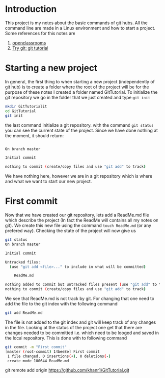 # Introduction

This project is my notes about the basic commands of git hubs. All the command line are made in a Linux environment and how to start a project. Some references for this notes are

1. [openclassrooms](https://openclassrooms.com/courses/gerer-son-code-avec-git-et-github)
2. [Try git: git tutorial](https://try.github.io/levels/1/challenges/1)

# Starting a new project

In general, the first thing to when starting a new project (independently of git hub) is to create a folder where the root of the project will be for the purpose of these notes I created a folder named GitTutorial. To initialize the git repository we go in the folder that we just created and type `git init`

```bash
mkdir GitTutorialit
cd GitTutorial
git init
```
the last command initialize a git repository. with the command `git status` you can
see the current state of the project. Since we have done nothing at the moment, it
should return:
```bash

On branch master

Initial commit

nothing to commit (create/copy files and use "git add" to track)
```
We have nothing here, however we are in a git repository which is where and what we  want to start our new project.

# First commit

Now that we have created our git repository, lets add a ReadMe.md file which describe
the project (In fact the ReadMe will contains all my notes on git). We create this new file  using the command `touch ReadMe.md` (or any prefered way). Checking the state
of the project will now give us

```bash
git status
On branch master

Initial commit

Untracked files:
  (use "git add <file>..." to include in what will be committed)

	ReadMe.md

nothing added to commit but untracked files present (use "git add" to track)
nothing to commit (create/copy files and use "git add" to track)
```
We see that ReadMe.md is not track by git. For changing that one need to add the file to the git index with the following command
```bash
git add ReadMe.md
```
The file is not added to the git index and git will keep track of any changes in the file. Looking at the status of the project one get that there are changes needed
to  be committed i.e. which need to be looged and saved in the local repository. This is done with to following command
```bash
git commit -m "First commit"
[master (root-commit) 14bee8e] First commit
 1 file changed, 0 insertions(+), 0 deletions(-)
 create mode 100644 ReadMe.md
```


git remote add origin https://github.com/khanr1/GitTutorial.git
